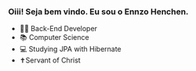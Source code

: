 ### Oiii! Seja bem vindo. Eu sou o Ennzo Henchen.



- 👨‍💻 Back-End Developer
- 📚 Computer Science
- 💻 Studying JPA with Hibernate
- ✝️Servant of Christ

